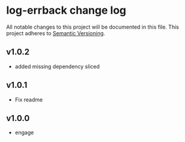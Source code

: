 # log-errback change log

All notable changes to this project will be documented in this file.
This project adheres to [Semantic Versioning](http://semver.org/).

## v1.0.2
* added missing dependency sliced

## v1.0.1
* Fix readme

## v1.0.0
* engage

